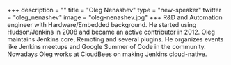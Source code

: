 +++
description = ""
title = "Oleg Nenashev"
type = "new-speaker"
twitter = "oleg_nenashev"
image = "oleg-nenashev.jpg"
+++
R&D and Automation engineer with Hardware/Embedded background. He started using
Hudson/Jenkins in 2008 and became an active contributor in 2012. Oleg maintains Jenkins
core, Remoting and several plugins. He organizes events like Jenkins meetups and Google
Summer of Code in the community. Nowadays Oleg works at CloudBees on making Jenkins
cloud-native.